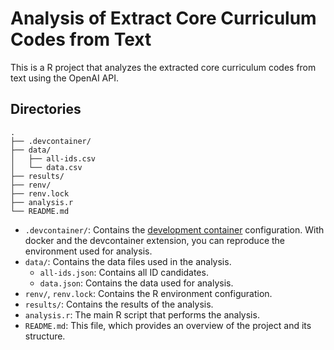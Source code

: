 # Analysis of Extract Core Curriculum Codes from Text

This is a R project that analyzes the extracted core curriculum codes from text using the OpenAI API.

## Directories

```plain
.
├── .devcontainer/
├── data/
│   ├── all-ids.csv
│   └── data.csv
├── results/
├── renv/
├── renv.lock
├── analysis.r
└── README.md
```

- `.devcontainer/`: Contains the [development container](https://containers.dev/) configuration. With docker and the devcontainer extension, you can reproduce the environment used for analysis.
- `data/`: Contains the data files used in the analysis.
    - `all-ids.json`: Contains all ID candidates.
    - `data.json`: Contains the data used for analysis.
- `renv/`, `renv.lock`: Contains the R environment configuration.
- `results/`: Contains the results of the analysis.
- `analysis.r`: The main R script that performs the analysis.
- `README.md`: This file, which provides an overview of the project and its structure.

